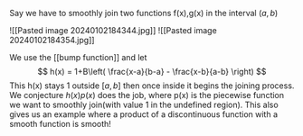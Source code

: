 Say we have to smoothly join two functions f(x),g(x) in the interval $(a,b)$



![[Pasted image 20240102184344.jpg]] ![[Pasted image 20240102184354.jpg]]

We use the [[bump function]] and let
$$
h(x) = 1+B\left( \frac{x-a}{b-a} - \frac{x-b}{a-b} \right)
$$
This h(x) stays 1 outside $[a,b]$ then once inside it begins the joining process. We conjecture $h(x)p(x)$ does the job, where p(x) is the piecewise function we want to smoothly join(with value 1 in the undefined region). This also gives us an example where a product of a discontinuous function with a smooth function is smooth!



